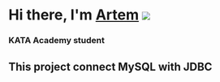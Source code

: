 # Hi there, I'm [Artem](https://daniilshat.ru/) ![](https://github.com/blackcater/blackcater/raw/main/images/Hi.gif) 
### KATA Academy student
## This project connect MySQL with JDBC
